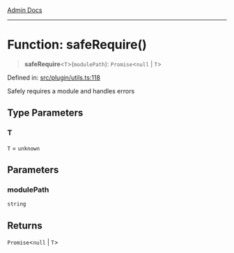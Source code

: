 [Admin Docs](/)

***

# Function: safeRequire()

> **safeRequire**\<`T`\>(`modulePath`): `Promise`\<`null` \| `T`\>

Defined in: [src/plugin/utils.ts:118](https://github.com/Sourya07/talawa-api/blob/4e4298c85a0d2c28affa824f2aab7ec32b5f3ac5/src/plugin/utils.ts#L118)

Safely requires a module and handles errors

## Type Parameters

### T

`T` = `unknown`

## Parameters

### modulePath

`string`

## Returns

`Promise`\<`null` \| `T`\>
